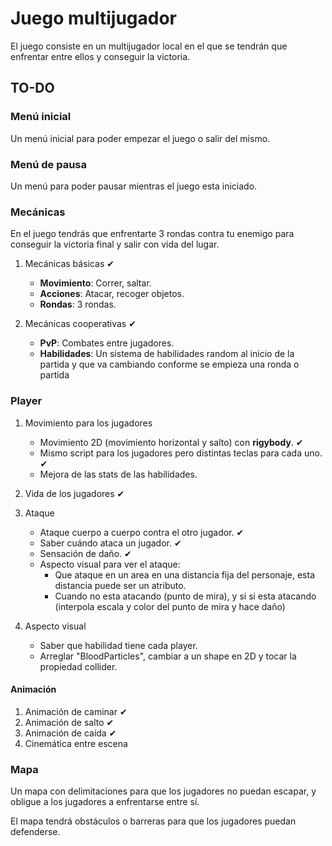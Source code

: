 # Juego multijugador

El juego consiste en un multijugador local en el que se tendrán que enfrentar entre ellos y conseguir la victoria.

## TO-DO

### Menú inicial

Un menú inicial para poder empezar el juego o salir del mismo.

### Menú de pausa

Un menú para poder pausar mientras el juego esta iniciado.

### Mecánicas

En el juego tendrás que enfrentarte 3 rondas contra tu enemigo para conseguir la victoria final y salir con vida del lugar.

1. Mecánicas básicas ✔
    - **Movimiento**: Correr, saltar. 
    - **Acciones**: Atacar, recoger objetos.
    - **Rondas**: 3 rondas.
    
2. Mecánicas cooperativas ✔
    - **PvP**: Combates entre jugadores. 
    - **Habilidades**: Un sistema de habilidades random al inicio de la partida y que va cambiando conforme se empieza una ronda o partida 

### Player

1. Movimiento para los jugadores 
   - Movimiento 2D (movimiento horizontal y salto) con **rigybody**. ✔
   - Mismo script para los jugadores pero distintas teclas para cada uno. ✔
   - Mejora de las stats de las habilidades.
  
2. Vida de los jugadores ✔
  
3. Ataque 
   - Ataque cuerpo a cuerpo contra el otro jugador. ✔
   - Saber cuándo ataca un jugador. ✔
   - Sensación de daño. ✔
   - Aspecto visual para ver el ataque:
        - Que ataque en un area en una distancia fija del personaje, esta distancia puede ser un atributo.
        - Cuando no esta atacando (punto de mira), y si si esta atacando (interpola escala y color del punto de mira y hace daño)

4. Aspecto visual
   - Saber que habilidad tiene cada player.
   - Arreglar "BloodParticles", cambiar a un shape en 2D y tocar la propiedad collider.

#### Animación

1. Animación de caminar ✔
2. Animación de salto ✔
3. Animación de caída ✔
4. Cinemática entre escena

### Mapa

Un mapa con delimitaciones para que los jugadores no puedan escapar, y obligue a los jugadores a enfrentarse entre sí.

El mapa tendrá obstáculos o barreras para que los jugadores puedan defenderse. 
